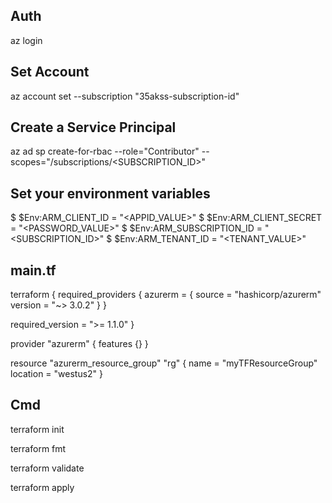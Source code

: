## Auth

az login

## Set Account

az account set --subscription "35akss-subscription-id"

## Create a Service Principal

az ad sp create-for-rbac --role="Contributor" --scopes="/subscriptions/<SUBSCRIPTION_ID>"

## Set your environment variables

$ $Env:ARM_CLIENT_ID = "<APPID_VALUE>"
$ $Env:ARM_CLIENT_SECRET = "<PASSWORD_VALUE>"
$ $Env:ARM_SUBSCRIPTION_ID = "<SUBSCRIPTION_ID>"
$ $Env:ARM_TENANT_ID = "<TENANT_VALUE>"

## main.tf

terraform {
  required_providers {
    azurerm = {
      source  = "hashicorp/azurerm"
      version = "~> 3.0.2"
    }
  }

  required_version = ">= 1.1.0"
}

provider "azurerm" {
  features {}
}

resource "azurerm_resource_group" "rg" {
  name     = "myTFResourceGroup"
  location = "westus2"
}

## Cmd

terraform init

terraform fmt

terraform validate

terraform apply
